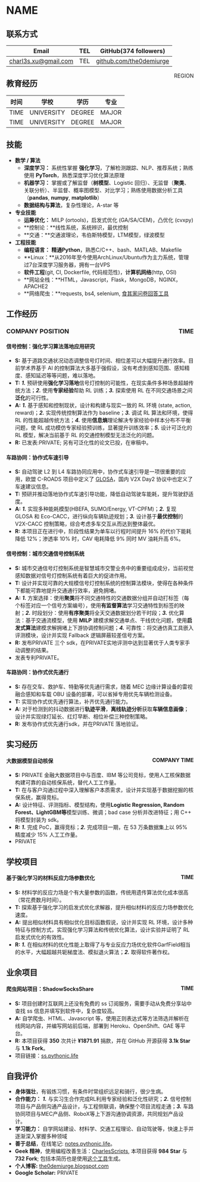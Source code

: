 # NAME

## 联系方式

| Email | TEL | GitHub(374 followers) |
| ---- | ---- | ---- |
| [charl3s.xu@gmail.com](mailto:charl3s.xu@gmail.com) | TEL | [github.com/the0demiurge](https://github.com/the0demiurge/) |

<span style="float:right;">REGION</span>

## 教育经历

| 时间 | 学校 | 学历 | 专业 |
| ---- | ---- | ---- | ---- |
| TIME | UNIVERSITY | DEGREE | MAJOR |
| TIME | UNIVERSITY | DEGREE | MAJOR |

## 技能

- **数学 / 算法**
  - **深度学习：** 系统性掌握 **强化学习**，了解检测跟踪、NLP、推荐系统；熟练使用 **PyTorch**，熟悉深度学习优化算法原理
  - **机器学习：** 掌握或了解监督（**树模型**、Logistic 回归）、无监督（**聚类**、关联分析）、半监督、概率图模型、对比学习；熟练使用数据分析工具（**pandas**, **numpy**, **matplotlib**）
  - **数据结构与算法**，复杂性理论，A-star 等
- **专业技能**
  - **运筹优化：** MILP (ortools)，启发式优化 (GA/SA/CEM)，凸优化 (cvxpy)
  - **控制论：**线性系统，系统辨识，最优控制
  - **交通：**交通波理论，韦伯斯特模型，LTM模型，绿波模型
- **工程技能**
  - **编程语言：** **精通Python**，熟悉C/C++、bash、MATLAB、Makefile
  - **Linux：**从2016年至今使用ArchLinux/Ubuntu作为主力系统，管理过7台深度学习服务器，拥有一台VPS
  - **软件工程**(git, CI, Dockerfile, 代码规范性)，**计算机网络**(http, OSI)
  - **网站全栈：**HTML，Javascript，Flask，MongoDB，NGINX，APACHE2
  - **网络爬虫：**requests, bs4, selenium, [食其家问卷回答工具](https://sukiya.dvorak.science/)

## 工作经历

### COMPANY POSITION <span style="float:right;">TIME</span>

#### 信号控制：强化学习算法落地应用研究

- **S:** 基于道路交通状况动态调整信号灯时间、相位差可以大幅提升通行效率。目前学术界基于 AI 的控制算法大多基于强假设，没有考虑到感知范围、感知精度、感知延迟等等问题，难以落地。
- **T:** ***1.*** 预研使用**强化学习落地**信号灯控制的可能性，在现实条件多种场景超越传统方法；***2.*** 使用**专家经验**帮助 RL 训练；***3.*** 探索使用 RL 在不同交通场景之间**泛化**的可行性。
- **A:** ***1.*** 基于感知和控制现状，设计和构建与现实一致的 RL 环境 (state, action, reward)；***2.*** 实现传统控制算法作为 baseline；***3.*** 调试 RL 算法和环境，使得 RL 的性能超越传统方法；***4.*** 使用**信息熵**理论解决专家经验中样本分布不平衡问题，使 RL 成功模仿专家经验预训练，显著提升训练效率；***5.*** 设计可泛化的 RL 模型，解决当前基于 RL 的交通控制模型无法泛化的问题。
- **R:** 已发表:PRIVATE; 另有可泛化性的论文已投，在审稿中。

#### 车路协同：协作式车速引导

- **S:** 自动驾驶 L2 到 L4 车路协同应用中，协作式车速引导是一项很重要的应用，欧盟 C-ROADS 项目中定义了 [GLOSA](https://www.c-roads-germany.de/english/c-its-services/glosa/)，国内 V2X Day2 协议中也定义了车速建议信息。
- **T:** 预研并推动落地协作式车速引导功能，降低自动驾驶车能耗，提升驾驶舒适度。
- **A:** ***1.*** 实现多种能耗模型(HBEFA, SUMO/Energy, VT-CPFM)；***2.*** 复现 GLOSA 和 Eco-CACC，进行纵向车辆轨迹规划；***3.*** 设计基于**最优控制**的 V2X-CACC 控制策略，综合考虑多车交互从而达到整体最优。
- **R:** 本项目正在进行中，阶段性结果为单车以行程时间提升 16% 的代价下能耗降低 12%；渗透率 10% 时，CAV 电耗降低 9% 同时 MV 油耗升高 6%。

#### 信号控制：城市交通信号控制系统

- **S:** 城市交通信号灯控制系统是智慧城市交警业务中的重要组成成分，当前视觉感知数据对信号灯控制系统有着巨大的促进作用。
- **T:** 设计并实现可靠的大规模信号灯控制系统的控制算法模块，使得在各种条件下都能可靠地提升交通通行效率，避免拥堵。
- **A:** ***1.*** 方案选择：使用**聚类**将不同交通特性的交通数据分组并自动打标签（每个标签对应一个信号方案编号），使用**有监督算法**学习交通特性到标签的映射；***2.*** 时段划分：使用**有序聚类**将全天交通数据划分若干时段；***3.*** 优化算法：基于交通流模型，使用 **MILP** 建模求解交通单点、干线优化问题，使用**启发式算法**建模求解拥堵上下游协调控制问题；***4.*** 可靠性：将交通仿真工具嵌入评测模块，设计并实现 Fallback 逻辑屏蔽较差信号方案。
- **R:** 发布PRIVATE 三个 sdk，在PRIVATE实地评测中达到显著优于人类专家手动调整的结果。
- 发表专利PRIVATE。

#### 车路协同：协作式优先通行

- **S:** 存在交车、救护车、特勤等优先通行需求，随着 MEC 边缘计算设备的雷视融合感知和车载 OBU 设备的部署，可以省掉专用优先车辆检测设备。
- **T:** 实现协作式优先通行算法，补齐优先通行能力。
- **A:** 对于检测到的抖动数据进行**轨迹平滑**，**离线轨迹分析**获取**车辆信息画像**；设计并实现绿灯延长、红灯早断、相位补偿三种控制策略。
- **R:** 发布协作式优先通行sdk，并在PRIVATE 落地验证。

## 实习经历

#### 大数据模型自动核保<span style="float:right;">COMPANY TIME</span>

- **S:** PRIVATE 金融大数据项目中与百度、IBM 等公司竞标，使用人工核保数据构建可靠的自动核保系统，替代人工工作量。
- **T:** 在与客户沟通过程中深入理解客户本质需求，设计并实现基于数据挖掘的核保系统，赢得竞标。
- **A:** 设计特征、评测指标、模型结构，使用**Logistic Regression, Random Forest、LightGBM等**模型训练、微调；bad case 分析并改进特征；用 C++ 将模型封装为 sdk。
- **R:** ***1.*** 完成 PoC，赢得竞标；***2.*** 完成项目一期，在 53 万条数据集上以 95% 精度减少 15% 人工工作量。
- PRIVATE

## 学校项目

#### 基于强化学习的材料反应力场参数优化<span style="float:right;">TIME</span>

- **S:** 材料学的反应力场是个有大量参数的函数，传统用遗传算法优化成本很高（常花费数月时间）。
- **T:** 探索基于强化学习的启发式优化求解器，提升相似材料的反应力场参数优化速度。
- **A:** 提出相似材料具有相似优化目标函数假说，设计并实现 RL 环境，设计多种特征与控制方式，实现强化学习算法和传统优化算法，设计实验并证明了 RL 启发式优化的有效性。
- **R:** ***1.*** 在相似材料的优化性能上取得了与专业反应力场优化软件GarfField相当的水平，大幅超越共轭梯度法、模拟退火算法；***2.*** 取得软件著作权。

## 业余项目

#### 爬虫网站项目：ShadowSocksShare<span style="float:right;">TIME</span>

- **S:** 项目创建时互联网上还没有免费的 ss 订阅服务，需要手动从免费分享站中查找 ss 信息并填写到软件中，复杂度较高。
- **A:** 自学爬虫、HTML、Javascript 等，使用正则表达式等方法筛选并解析在线网站内容，并编写网站前后端，部署到 Heroku、OpenShift、GAE 等平台。
- **R:** 本项目获得 **350** 次共计 **¥1871.91** 捐款，并在 GitHub 开源获得 **3.1k Star** 与 **1.1k Fork**。
- 项目链接：[ss.pythonic.life](https://ss.pythonic.life)

## 自我评价

- **身体强壮**，有锻炼习惯，有条件时常组织远足和骑行，很少生病。
- **合作能力：** ***1.*** 与实习生合作完成RL利用专家经验和泛化性研究；***2.*** 信号控制项目与产品侧沟通产品设计，与工程侧联调，确保整个项目流程走通；***3.*** 车路协同项目与MEC产品侧、RoboX等上下游沟通协调资源，共同规划产品设计。
- **学习能力：** 自学网站建设、材料学、交通工程理论、自动驾驶等，快速上手并逐渐深入掌握多种领域
- **善于总结**，在线笔记: [notes.pythonic.life](https://notes.pythonic.life)。
- **Geek 精神**，使用编程改善生活：[CharlesScripts](https://github.com/the0demiurge/CharlesScripts), 本项目获得 **984 Star** 与 **732 Fork**; 包括本简历也是使用[这个工具](https://notes.pythonic.life/B1-Management/HumanResource/Curriculum_Vitae/)生成。
- **个人博客:** [the0demiurge.blogspot.com](https://the0demiurge.blogspot.com/)
- **Google Scholar:** PRIVATE

